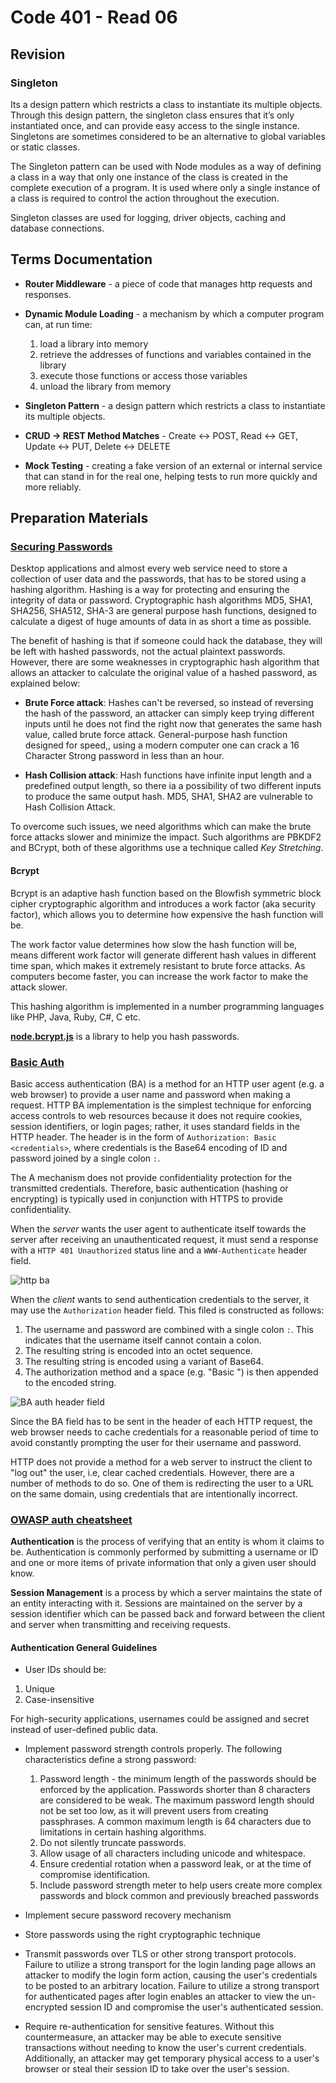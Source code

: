 # Code 401 - Read 06

## Revision

### Singleton

Its a design pattern which restricts a class to instantiate its multiple objects. Through this design pattern, the singleton class ensures that it’s only instantiated once, and can provide easy access to the single instance. Singletons are sometimes considered to be an alternative to global variables or static classes.

The Singleton pattern can be used with Node modules as a way of defining a class in a way that only one instance of the class is created in the complete execution of a program. It is used where only a single instance of a class is required to control the action throughout the execution.

Singleton classes are used for logging, driver objects, caching and database connections.

## Terms Documentation

* **Router Middleware** - a piece of code that manages http requests and responses.

* **Dynamic Module Loading** - a mechanism by which a computer program can, at run time:
    1. load a library into memory
    2. retrieve the addresses of functions and variables contained in the library
    3. execute those functions or access those variables
    4. unload the library from memory

* **Singleton Pattern** - a design pattern which restricts a class to instantiate its multiple objects.

* **CRUD -> REST Method Matches** - Create <-> POST, Read <-> GET, Update <-> PUT, Delete <-> DELETE

* **Mock Testing** - creating a fake version of an external or internal service that can stand in for the real one, helping tests to run more quickly and more reliably.

## Preparation Materials

### [Securing Passwords](https://thehackernews.com/2014/04/securing-passwords-with-bcrypt-hashing.html)

Desktop applications and almost every web service need to store a collection of user data and the passwords, that has to be stored using a hashing algorithm. Hashing is a way for protecting and ensuring the integrity of data or password. Cryptographic hash algorithms MD5, SHA1, SHA256, SHA512, SHA-3 are general purpose hash functions, designed to calculate a digest of huge amounts of data in as short a time as possible.

The benefit of hashing is that if someone could hack the database, they will be left with hashed passwords, not the actual plaintext passwords. However, there are some weaknesses in cryptographic hash algorithm that allows an attacker to calculate the original value of a hashed password, as explained below:

* **Brute Force attack**: Hashes can't be reversed, so instead of reversing the hash of the password, an attacker can simply keep trying different inputs until he does not find the right now that generates the same hash value, called brute force attack.
General-purpose hash function designed for speed,, using a modern computer one can crack a 16 Character Strong password in less than an hour.

* **Hash Collision attack**: Hash functions have infinite input length and a predefined output length, so there ia a possibility of two different inputs to produce the same output hash. MD5, SHA1, SHA2 are vulnerable to Hash Collision Attack.

To overcome such issues, we need algorithms which can make the brute force attacks slower and minimize the impact. Such algorithms are PBKDF2 and BCrypt, both of these algorithms use a technique called *Key Stretching*.

#### Bcrypt

Bcrypt is an adaptive hash function based on the Blowfish symmetric block cipher cryptographic algorithm and introduces a work factor (aka security factor), which allows you to determine how expensive the hash function will be.

The work factor value determines how slow the hash function will be, means different work factor will generate different hash values in different time span, which makes it extremely resistant to brute force attacks. As computers become faster, you can increase the work factor to make the attack slower.

This hashing algorithm is implemented in a number programming languages like PHP, Java, Ruby, C#, C etc.

**[node.bcrypt.js](https://www.npmjs.com/package/bcrypt)** is a library to help you hash passwords.

### [Basic Auth](https://en.wikipedia.org/wiki/Basic_access_authentication)

Basic access authentication (BA) is a method for an HTTP user agent (e.g. a web browser) to provide a user name and password when making a request. HTTP BA implementation is the simplest technique for enforcing access controls to web resources because it does not require cookies, session identifiers, or login pages; rather, it uses standard fields in the HTTP header. The header is in the form of `Authorization: Basic <credentials>`, where credentials is the Base64 encoding of ID and password joined by a single colon `:`.

The A mechanism does not provide confidentiality protection for the transmitted credentials. Therefore, basic authentication (hashing or encrypting) is typically used in conjunction with HTTPS to provide confidentiality.

When the *server* wants the user agent to authenticate itself towards the server after receiving an unauthenticated request, it must send a response with a `HTTP 401 Unauthorized` status line and a `WWW-Authenticate` header field.

![http ba](https://media.springernature.com/original/springer-static/image/prt%3A978-1-4419-5906-5%2F8/MediaObjects/978-1-4419-5906-5_8_Part_Fig1-111_HTML.gif)

When the *client* wants to send authentication credentials to the server, it may use the `Authorization` header field. This filed is constructed as follows:

1. The username and password are combined with a single colon `:`. This indicates that the username itself cannot contain a colon.
2. The resulting string is encoded into an octet sequence.
3. The resulting string is encoded using a variant of Base64.
4. The authorization method and a space (e.g. "Basic ") is then appended to the encoded string.

![BA auth header field](https://i.stack.imgur.com/8lhG6.png)

Since the BA field has to be sent in the header of each HTTP request, the web browser needs to cache credentials for a reasonable period of time to avoid constantly prompting the user for their username and password.

HTTP does not provide a method for a web server to instruct the client to "log out" the user, i.e, clear cached credentials. However, there are a number of methods to do so. One of them is redirecting the user to a URL on the same domain, using credentials that are intentionally incorrect.

### [OWASP auth cheatsheet](https://cheatsheetseries.owasp.org/cheatsheets/Authentication_Cheat_Sheet.html)

**Authentication** is the process of verifying that an entity is whom it claims to be. Authentication is commonly performed by submitting a username or ID and one or more items of private information that only a given user should know.

**Session Management** is a process by which a server maintains the state of an entity interacting with it. Sessions are maintained on the server by a session identifier which can be passed back and forward between the client and server when transmitting and receiving requests.

#### Authentication General Guidelines

* User IDs should be:

1. Unique
2. Case-insensitive

For high-security applications, usernames could be assigned and secret instead of user-defined public data.

* Implement password strength controls properly. The following characteristics define a strong password:

   1. Password length - the minimum length of the passwords should be enforced by the application. Passwords shorter than 8 characters are considered to be weak. The maximum password length should not be set too low, as it will prevent users from creating passphrases. A common maximum length is 64 characters due to limitations in certain hashing algorithms.
   2. Do not silently truncate passwords.
   3. Allow usage of all characters including unicode and whitespace.
   4. Ensure credential rotation when a password leak, or at the time of compromise identification.
   5. Include password strength meter to help users create more complex passwords and block common and previously breached passwords

* Implement secure password recovery mechanism

* Store passwords using the right cryptographic technique

* Transmit passwords over TLS or other strong transport protocols. Failure to utilize a strong transport for the login landing page allows an attacker to modify the login form action, causing the user's credentials to be posted to an arbitrary location. Failure to utilize a strong transport for authenticated pages after login enables an attacker to view the un-encrypted session ID and compromise the user's authenticated session.

* Require re-authentication for sensitive features. Without this countermeasure, an attacker may be able to execute sensitive transactions without needing to know the user's current credentials. Additionally, an attacker may get temporary physical access to a user's browser or steal their session ID to take over the user's session.
